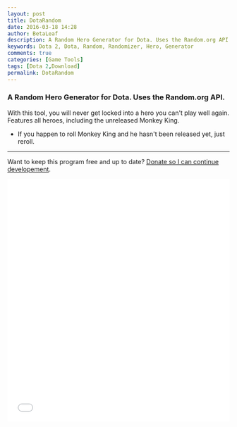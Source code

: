 ```yaml
---
layout: post
title: DotaRandom
date: 2016-03-18 14:28
author: BetaLeaf
description: A Random Hero Generator for Dota. Uses the Random.org API.
keywords: Dota 2, Dota, Random, Randomizer, Hero, Generator
comments: true
categories: [Game Tools]
tags: [Dota 2,Download]
permalink: DotaRandom
---
```

### A Random Hero Generator for Dota. Uses the Random.org API.  

With this tool, you will never get locked into a hero you can't play well again.  
Features all heroes, including the unreleased Monkey King.  
* If you happen to roll Monkey King and he hasn't been released yet, just reroll.  

---  

Want to keep this program free and up to date? [Donate so I can continue developement](https://shop.betaleaf.net/item/donate).  

<iframe src="{{ site.url }}/stats.html?username=BetaLeaf&repository=DotaRandom" width="100%" height="550px" frameborder="0"></iframe>  


